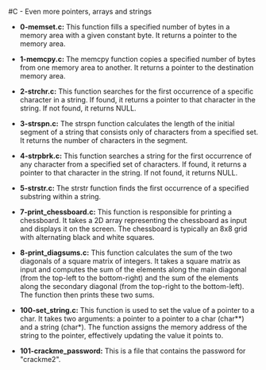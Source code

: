 #C - Even more pointers, arrays and strings

 - **0-memset.c:** This function fills a specified number of bytes in a memory area with a given constant byte. It returns a pointer to the memory area.
 
 - **1-memcpy.c:** The memcpy function copies a specified number of bytes from one memory area to another. It returns a pointer to the destination memory area.
 
 - **2-strchr.c:** This function searches for the first occurrence of a specific character in a string. If found, it returns a pointer to that character in the string. If not found, it returns NULL.
 
 - **3-strspn.c:** The strspn function calculates the length of the initial segment of a string that consists only of characters from a specified set. It returns the number of characters in the segment.
 
 - **4-strpbrk.c:** This function searches a string for the first occurrence of any character from a specified set of characters. If found, it returns a pointer to that character in the string. If not found, it returns NULL.

 - **5-strstr.c:** The strstr function finds the first occurrence of a specified substring within a string.

 - **7-print_chessboard.c:** This function is responsible for printing a chessboard. It takes a 2D array representing the chessboard as input and displays it on the screen. The chessboard is typically an 8x8 grid with alternating black and white squares.

 - **8-print_diagsums.c:** This function calculates the sum of the two diagonals of a square matrix of integers. It takes a square matrix as input and computes the sum of the elements along the main diagonal (from the top-left to the bottom-right) and the sum of the elements along the secondary diagonal (from the top-right to the bottom-left). The function then prints these two sums.
    

 - **100-set_string.c:** This function is used to set the value of a pointer to a char. It takes two arguments: a pointer to a pointer to a char (char**) and a string (char*). The function assigns the memory address of the string to the pointer, effectively updating the value it points to.

 - **101-crackme_password:** This is a file that contains the password for "crackme2".
